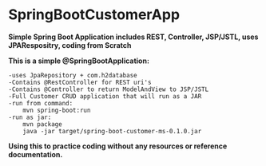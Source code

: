# SpringBootCustomerApp
<b>Simple Spring Boot Application includes REST, Controller, JSP/JSTL, uses JPARespositry, coding from Scratch</b>

<b>This is a simple @SpringBootApplication:</b>

    -uses JpaRepository + com.h2database
    -Contains @RestController for REST uri's
    -Contains @Controller to return ModelAndView to JSP/JSTL
    -Full Customer CRUD application that will run as a JAR
    -run from command:
        mvn spring-boot:run
    -run as jar:
        mvn package
        java -jar target/spring-boot-customer-ms-0.1.0.jar
 
<b>Using this to practice coding without any resources or reference documentation.</b>
